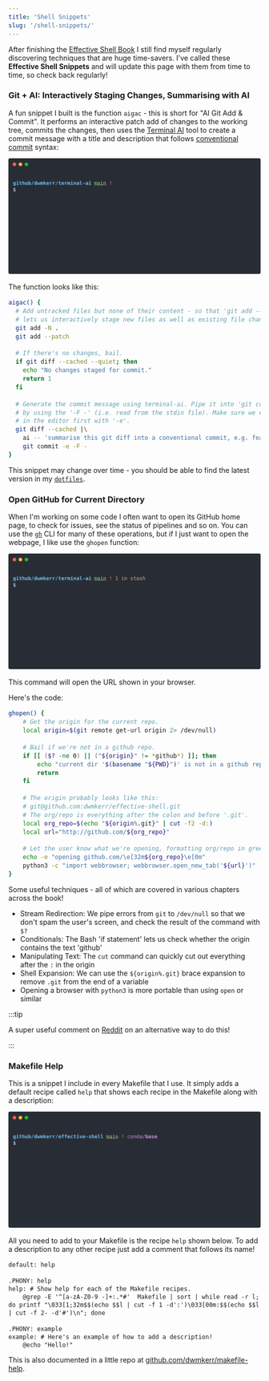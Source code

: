 ```yaml
---
title: 'Shell Snippets'
slug: '/shell-snippets/'
---
```


After finishing the [Effective Shell Book](https://amzn.to/4ho0F91) I still find myself regularly discovering techniques that are huge time-savers. I've called these **Effective Shell Snippets** and will update this page with them from time to time, so check back regularly!

### Git + AI: Interactively Staging Changes, Summarising with AI

A fun snippet I built is the function `aigac` - this is short for "AI Git Add & Commit". It performs an interactive patch add of changes to the working tree, commits the changes, then uses the [Terminal AI](https://github.com/dwmkerr/terminal-ai) tool to create a commit message with a title and description that follows [conventional commit](https://www.conventionalcommits.org/en/v1.0.0/) syntax:

![Demo](./casts/aigac.svg)

The function looks like this:

```bash title="https://github.com/dwmkerr/dotfiles/blob/main/shell.functions.d/aigac.sh"
aigac() {
  # Add untracked files but none of their content - so that 'git add --patch'
  # lets us interactively stage new files as well as existing file changes.
  git add -N .
  git add --patch

  # If there's no changes, bail.
  if git diff --cached --quiet; then
    echo "No changes staged for commit."
    return 1
  fi

  # Generate the commit message using terminal-ai. Pipe it into 'git commit'
  # by using the '-F -' (i.e. read from the stdin file). Make sure we edit it
  # in the editor first with '-e'.
  git diff --cached |\
    ai -- 'summarise this git diff into a conventional commit, e.g. feat(feature): short description\n\nlong description' |\
    git commit -e -F - 
}
```

This snippet may change over time - you should be able to find the latest version in my [`dotfiles`](https://github.com/dwmkerr/dotfiles).

### Open GitHub for Current Directory

When I'm working on some code I often want to open its GitHub home page, to check for issues, see the status of pipelines and so on. You can use the [`gh`](https://github.com/cli/cli) CLI for many of these operations, but if I just want to open the webpage, I like use the `ghopen` function:

![Demo](./casts/ghopen.svg)

This command will open the URL shown in your browser.

Here's the code:

```bash title="https://github.com/dwmkerr/dotfiles/blob/main/shell.functions.d/ghopen.sh"
ghopen() {
    # Get the origin for the current repo.
    local origin=$(git remote get-url origin 2> /dev/null)

    # Bail if we're not in a github repo.
    if [[ ($? -ne 0) || ("${origin}" != *github*) ]]; then
        echo "current dir '$(basename "${PWD}")' is not in a github repo..."
        return
    fi

    # The origin probably looks like this:
    # git@github.com:dwmkerr/effective-shell.git
    # The org/repo is everything after the colon and before '.git'.
    local org_repo=$(echo "${origin%.git}" | cut -f2 -d:)
    local url="http://github.com/${org_repo}"

    # Let the user know what we're opening, formatting org/repo in green, open.
    echo -e "opening github.com/\e[32m${org_repo}\e[0m"
    python3 -c "import webbrowser; webbrowser.open_new_tab('${url}')"
}
```

Some useful techniques - all of which are covered in various chapters across the book!

- Stream Redirection: We pipe errors from `git` to `/dev/null` so that we don't spam the user's screen, and check the result of the command with `$?`
- Conditionals: The Bash 'if statement' lets us check whether the origin contains the text 'github'
- Manipulating Text: The `cut` command can quickly cut out everything after the `:` in the origin
- Shell Expansion: We can use the `${origin%.git}` brace expansion to remove `.git` from the end of a variable
- Opening a browser with `python3` is more portable than using `open` or similar

:::tip

A super useful comment on [Reddit](https://www.reddit.com/r/commandline/comments/1jeqznz/comment/miswst8/?utm_source=share&utm_medium=web3x&utm_name=web3xcss&utm_term=1&utm_content=share_button
) on an alternative way to do this!

:::

### Makefile Help

This is a snippet I include in every Makefile that I use. It simply adds a default recipe called `help` that shows each recipe in the Makefile along with a description:

![Makefile Help Demo](./casts/make-help/make-help.svg)

All you need to add to your Makefile is the recipe `help` shown below. To add a description to any other recipe just add a comment that follows its name!

```make
default: help

.PHONY: help
help: # Show help for each of the Makefile recipes.
	@grep -E '^[a-zA-Z0-9 -]+:.*#'  Makefile | sort | while read -r l; do printf "\033[1;32m$$(echo $$l | cut -f 1 -d':')\033[00m:$$(echo $$l | cut -f 2- -d'#')\n"; done

.PHONY: example
example: # Here's an example of how to add a description!
	@echo "Hello!"
```

This is also documented in a little repo at [github.com/dwmkerr/makefile-help](https://github.com/dwmkerr/makefile-help).
